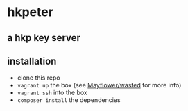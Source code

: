 # hkpeter
## a hkp key server

## installation
- clone this repo
- `vagrant up` the box (see [Mayflower/wasted](https://github.com/mayflower/wasted) for more info)
- `vagrant ssh` into the box
- `composer install` the dependencies
